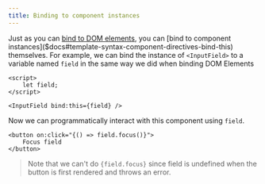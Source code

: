 ```yaml
---
title: Binding to component instances
---
```


Just as you can [bind to DOM elements]($docs#template-syntax-element-directives-bind-this), you can [bind to component instances]($docs#template-syntax-component-directives-bind-this) themselves. For example, we can bind the instance of `<InputField>` to a variable named `field` in the same way we did when binding DOM Elements

```svelte
<script>
	let field;
</script>

<InputField bind:this={field} />
```

Now we can programmatically interact with this component using `field`.

```svelte
<button on:click="{() => field.focus()}">
	Focus field
</button>
```

> Note that we can't do `{field.focus}` since field is undefined when the button is first rendered and throws an error.
